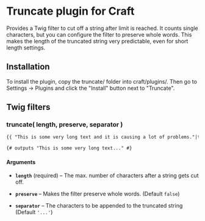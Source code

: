 # Truncate plugin for Craft

Provides a Twig filter to cut off a string after limit is reached. It counts single characters, but you can configure the filter to preserve whole words. This makes the length of the truncated string very predictable, even for short length settings.


## Installation

To install the plugin, copy the truncate/ folder into craft/plugins/. Then go to Settings → Plugins and click the "Install" button next to "Truncate".


## Twig filters

### truncate( length, preserve, separator )

```html
{{ "This is some very long text and it is causing a lot of problems."|truncate(25, true) }}

{# outputs "This is some very long text..." #}
```

#### Arguments

- **`length`** (required) – The max. number of characters after a string gets cut off.

- **`preserve`** – Makes the filter preserve whole words. (Default `false`)

- **`separator`** – The characters to be appended to the truncated string (Default `'...'`)


  [1]: http://twig.sensiolabs.org/doc/extensions/text.html
